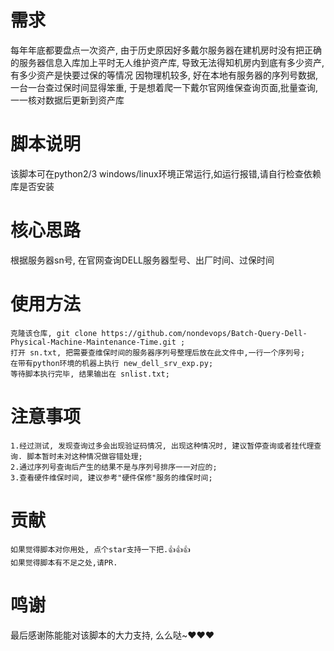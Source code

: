 # 需求
每年年底都要盘点一次资产, 由于历史原因好多戴尔服务器在建机房时没有把正确的服务器信息入库加上平时无人维护资产库, 导致无法得知机房内到底有多少资产,有多少资产是快要过保的等情况
因物理机较多, 好在本地有服务器的序列号数据, 一台一台查过保时间显得笨重, 于是想着爬一下戴尔官网维保查询页面,批量查询,一一核对数据后更新到资产库

# 脚本说明
该脚本可在python2/3 windows/linux环境正常运行,如运行报错,请自行检查依赖库是否安装

# 核心思路
根据服务器sn号, 在官网查询DELL服务器型号、出厂时间、过保时间

# 使用方法
```
克隆该仓库, git clone https://github.com/nondevops/Batch-Query-Dell-Physical-Machine-Maintenance-Time.git ;
打开 sn.txt, 把需要查维保时间的服务器序列号整理后放在此文件中,一行一个序列号;
在带有python环境的机器上执行 new_dell_srv_exp.py;
等待脚本执行完毕, 结果输出在 snlist.txt;
```

# 注意事项
```
1.经过测试, 发现查询过多会出现验证码情况, 出现这种情况时, 建议暂停查询或者挂代理查询. 脚本暂时未对这种情况做容错处理;
2.通过序列号查询后产生的结果不是与序列号排序一一对应的;
3.查看硬件维保时间, 建议参考"硬件保修"服务的维保时间;
```

# 贡献
```
如果觉得脚本对你用处, 点个star支持一下把.👍👍👍
如果觉得脚本有不足之处,请PR.
```

# 鸣谢
最后感谢陈能能对该脚本的大力支持, 么么哒~❤️❤️❤️
